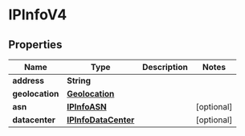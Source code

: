 

# IPInfoV4


## Properties

| Name | Type | Description | Notes |
|------------ | ------------- | ------------- | -------------|
|**address** | **String** |  |  |
|**geolocation** | [**Geolocation**](Geolocation.md) |  |  |
|**asn** | [**IPInfoASN**](IPInfoASN.md) |  |  [optional] |
|**datacenter** | [**IPInfoDataCenter**](IPInfoDataCenter.md) |  |  [optional] |



